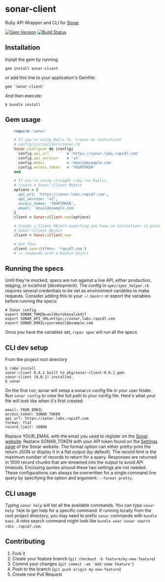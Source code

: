 sonar-client
===============

Ruby API Wrapper and CLI for [Sonar](https://sonar.labs.rapid7.com)

[![Gem Version](https://badge.fury.io/rb/sonar-client.svg)](http://badge.fury.io/rb/sonar-client)
[![Build Status](https://travis-ci.org/rapid7/sonar-client.svg?branch=master)](https://travis-ci.org/rapid7/sonar-client)

## Installation

Install the gem by running

    gem install sonar-client

or add this line to your application's Gemfile:

    gem 'sonar-client'

And then execute:

    $ bundle install

## Gem usage

```ruby
    require 'sonar'

    # If you're using Rails 3+, create an initializer
    # config/initializers/sonar.rb
    Sonar.configure do |config|
      config.api_url        = 'https://sonar.labs.rapid7.com'
      config.api_version    = 'v2'
      config.email          = 'email@example.com'
      config.access_token   = 'YOURTOKEN'
    end

    # If you're using straight ruby (no Rails),
    # create a Sonar::Client Object
    options = {
      api_url: 'https://sonar.labs.rapid7.com',
      api_version: 'v2',
      access_token: 'YOURTOKEN',
      email: 'email@example.com'
    }
    client = Sonar::Client.new(options)

    # Create a Client Object expecting you have an initializer in place
    # Sonar::Client Object
    client = Sonar::Client.new

    # Get fdns
    client.search(fdns: 'rapid7.com')
    # => responds with a Hashie object
```

## Running the specs

Until they're mocked, specs are run against a live API, either production, staging, or localhost (development).  The config in `spec/spec_helper.rb` requires several credentials to be set as environment variables to make requests.  Consider adding this to your `~/.bashrc` or export the variables before running the specs:

```
# Sonar config
export SONAR_TOKEN=asldkstokenalskdjf
export SONAR_API_URL=https://sonar.labs.rapid7.com
export SONAR_EMAIL=youremail@example.com
```

Once you have the variables set, `rspec spec` will run all the specs.

## CLI dev setup

From the project root directory
```
$ rake install
sonar-client 0.0.1 built to pkg/sonar-client-0.0.1.gem.
sonar-client (0.0.1) installed.
$ sonar
```

On the first run, sonar will setup a sonar.rc config file in your user folder.  Run `sonar config` to view the full path to your config file.  Here's what your file will look like when it's first created:
```
email: YOUR_EMAIL
access_token: SONAR_TOKEN
api_url: https://sonar.labs.rapid7.com
format: flat
record_limit: 10000
```
Replace YOUR_EMAIL with the email you used to register on the [Sonar website](https://sonar.labs.rapid7.com).  Replace SONAR_TOKEN with your API token found on the [Settings page](https://sonar.labs.rapid7.com/users/edit) of the Sonar website.  The format option can either pretty-print the return JSON or display it in a flat output (by default).  The record limit is the maximum number of records to return for a query.  Responses are returned in 1000 record chunks that are streamed into the output to avoid API timeouts.  Enclosing quotes around these two settings are not needed.  These configurations can always be overwritten for a single command line query by specifying the option and argument: `--format pretty`.

## CLI usage

Typing `sonar help` will list all the available commands. You can type `sonar help TASK` to get help for a specific command.  If running locally from the root project directory, you may need to prefix `sonar` commands with `bundle exec`.  A rdns search command might look like `bundle exec sonar search rdns .rapid7.com`.

## Contributing

1. Fork it
2. Create your feature branch (`git checkout -b feature/my-new-feature`)
3. Commit your changes (`git commit -am 'Add some feature'`)
4. Push to the branch (`git push origin my-new-feature`)
5. Create new Pull Request
